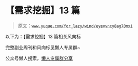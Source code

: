 # 【需求挖掘】13 篇

> 原文：[`www.yuque.com/for_lazy/wind/eyevvncy8ag70mxi`](https://www.yuque.com/for_lazy/wind/eyevvncy8ag70mxi)

以下为：【需求挖掘】13 篇相关风向标

完整副业周刊和风向标见懒人专属群~

公众号懒人搜索，[懒人专属群分享](https://lazybook.fun/#/blog/group)